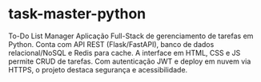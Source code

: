 # task-master-python
To-Do List Manager  Aplicação Full-Stack de gerenciamento de tarefas em Python. Conta com API REST (Flask/FastAPI), banco de dados relacional/NoSQL e Redis para cache. A interface em HTML, CSS e JS permite CRUD de tarefas. Com autenticação JWT e deploy em nuvem via HTTPS, o projeto destaca segurança e acessibilidade.
